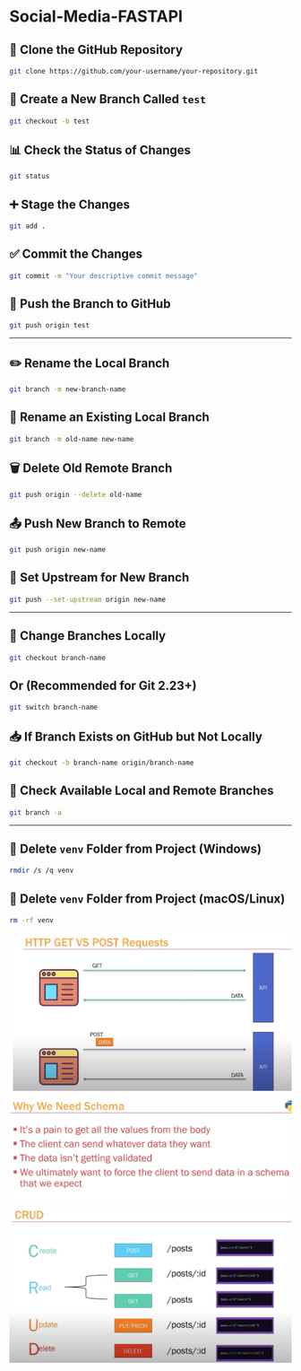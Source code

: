 # Social-Media-FASTAPI




## 🔁 Clone the GitHub Repository
```bash
git clone https://github.com/your-username/your-repository.git
````

## 🌿 Create a New Branch Called `test`

```bash
git checkout -b test
```

## 📊 Check the Status of Changes

```bash
git status
```

## ➕ Stage the Changes

```bash
git add .
```

## ✅ Commit the Changes

```bash
git commit -m "Your descriptive commit message"
```

## 🚀 Push the Branch to GitHub

```bash
git push origin test
```

---

## ✏️ Rename the Local Branch

```bash
git branch -m new-branch-name
```

## 🔁 Rename an Existing Local Branch

```bash
git branch -m old-name new-name
```

## 🗑️ Delete Old Remote Branch

```bash
git push origin --delete old-name
```

## 📤 Push New Branch to Remote

```bash
git push origin new-name
```

## 🔗 Set Upstream for New Branch

```bash
git push --set-upstream origin new-name
```

---

## 🔄 Change Branches Locally

```bash
git checkout branch-name
```

## Or (Recommended for Git 2.23+)

```bash
git switch branch-name
```

## 📥 If Branch Exists on GitHub but Not Locally

```bash
git checkout -b branch-name origin/branch-name
```

## 📃 Check Available Local and Remote Branches

```bash
git branch -a
```

---

## 🧹 Delete `venv` Folder from Project (Windows)

```bash
rmdir /s /q venv
```

## 🧹 Delete `venv` Folder from Project (macOS/Linux)

```bash
rm -rf venv
```





![get vs post](images\get-post.png)

![Why we need Schema](images\schema.png)

![CRUD](images\crud.png)